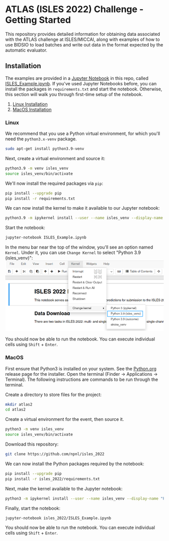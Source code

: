 # ATLAS (ISLES 2022) Challenge - Getting Started
This repository provides detailed information for obtaining data associated with the ATLAS challenge at ISLES/MICCAI, along with examples
of how to use BIDSIO to load batches and write out data in the format expected by the automatic evaluator.  

## Installation
The examples are provided in a [Jupyter Notebook](https://jupyter.org/) in this repo, called 
[ISLES_Example.ipynb](ISLES_Example.ipynb). If you've used Jupyter Notebooks before, you can install the packages
in `requirements.txt` and start the notebook. Otherwise, this section will walk you through first-time setup of 
the notebook.  
  
1. [Linux Installation](#linux)
2. [MacOS Installation](#macos)

### Linux <a name=linux></a>
We recommend that you use a Python virtual environment, for which you'll need the `python3.x-venv` package.
```bash
sudo apt-get install python3.9-venv
```
Next, create a virtual environment and source it:  
```bash
python3.9 -m venv isles_venv
source isles_venv/bin/activate
```
We'll now install the required packages via `pip`:
```bash
pip install --upgrade pip
pip install -r requirements.txt
```
We can now install the kernel to make it available to our Jupyter notebook:
```bash
python3.9 -m ipykernel install --user --name isles_venv --display-name "Python 3.9 (isles_venv)"
 ```
Start the notebook:
```bash
jupyter-notebook ISLES_Example.ipynb
```
In the menu bar near the top of the window, you'll see an option named `Kernel`. Under it, you can use `Change Kernel`
to select "Python 3.9 (isles_venv)": 
![image](images/isles_venv_kernel.png)

You should now be able to run the notebook. You can execute individual cells using `Shift` + `Enter`.

### MacOS <a name=macos></a>

First ensure that Python3 is installed on your system. See the [Python.org](https://www.python.org/downloads/macos/) 
release page for the installer. Open the terminal (Finder -> Applications -> Terminal). The following instructions are 
commands to be run through the terminal.

Create a directory to store files for the project:  
```bash
mkdir atlas2
cd atlas2
```

Create a virtual environment for the event, then source it.  
```bash
python3 -m venv isles_venv
source isles_venv/bin/activate
```

Download this repository:  
```bash
git clone https://github.com/npnl/isles_2022
```

We can now install the Python packages required by the notebook:
```bash
pip install --upgrade pip
pip install -r isles_2022/requirements.txt
```

Next, make the kernel available to the Jupyter notebook:
```bash
python3 -m ipykernel install --user --name isles_venv --display-name "Python 3 (isles_venv)"
```

Finally, start the notebook:
```bash
jupyter-notebook isles_2022/ISLES_Example.ipynb
```

You should now be able to run the notebook. You can execute individual cells using `Shift` + `Enter`.
